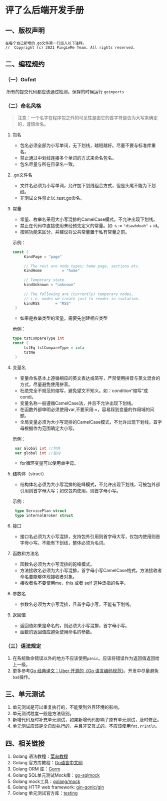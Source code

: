 # 评了么后端开发手册

## 一、版权声明

```
在每个自己新增的.go文件第一行加入以下注释。
//  Copyright (c) 2021 PingLeMe Team. All rights reserved.
```

## 二、编程规约

### （一）Gofmt

​		所有的提交代码都应该通过检测，保存的时候运行 `goimports`

### （二）命名风格

> 注意：一个名字在程序包之外的可见性是由它的首字符是否为大写来确定的，谨慎命名。

1. 包名

   - 包名必须全部为小写单词，无下划线，越短越好。尽量不要与标准库重名。
   - 禁止通过中划线连接多个单词的方式来命名包名。
   - 包名尽量与所在目录名一致。

2. .go文件名

   - 文件名必须为小写单词，允许加下划线组合方式，但是头尾不能为下划线。
   - 非测试文件禁止以_test.go命名。

3. 常量

   - 常量、枚举名采用大小写混排的CamelCase模式，不允许出现下划线。
   - 禁止在代码中直接使用未经预先定义的常量。如: s := `"diawhdoah"` + id。
   - 按照功能来区分，并建议将公共常量置于私有常量之前。

   示例：

   ```go
   const (
   	    KindPage = "page"
   	
   	    // The rest are node types; home page, sections etc.
   	    KindHome         = "home"
   	
   	    // Temporary state.
   	    kindUnknown = "unknown"
   	
   	    // The following are (currently) temporary nodes,
   	    // i.e. nodes we create just to render in isolation.
   	    kindRSS       = "RSS"
   	)
   ```

   - 如果是枚举类型的常量，需要先创建相应类型

   示例：

   ```go
   type tstCompareType int
   const (
   	    tstEq tstCompareType = iota
   	    tstNe
   	)
   ```

4. 变量名

   - 变量命名基本上遵循相应的英文表达或简写，严禁使用拼音与英文混合的方式，尽量避免使用拼音。
   - 杜绝完全不规范的缩写，避免望文不知义。如：condition“缩写”成 condi。
   - 变量名称一般遵循CamelCase法，并且不允许出现下划线。
   - 在函数外部申明必须使用var,不要采用:=，容易踩到变量的作用域的问题。
   - 全局变量必须为大小写混排的CamelCase模式，不允许出现下划线。首字母根据作为范围确定大小写。

   示例：

   ```go
   	var Global int //包外
   	var global int //包内
   ```

   - for循环变量可以使用单字母。

5. 结构体（struct）

   - 结构体名必须为大小写混排的驼峰模式，不允许出现下划线，可被包外部引用则首字母大写；如仅包内使用，则首字母小写。

   示例：

   ```go
   	type ServicePlan struct 
   	type internalBroker struct
   ```

6. 接口

   - 接口名必须为大小写混排，支持包外引用则首字母大写，仅包内使用则首字母小写。不能有下划线，整体必须为名词。

7. 函数和方法名

   - 函数名必须为大小写混排的驼峰模式。
   - 方法接收名必须为大小写混排，首字母小写CamelCase格式。方法接收者命名要能够体现接收者对象。
   - 接收者名不要使用me，this 或者 self 这种泛指的名字。

8. 参数名

   - 参数名必须为大小写混排，且首字母小写，不能有下划线。

9. 返回值

   - 返回值如果是命名的，则必须大小写混排，首字母小写。
   - 函数的返回值应避免使用命名的参数。

### （三）语法规定

1. 在系统致命错误以外的地方不应该使用`panic`。应该将错误作为返回值返回给上一级。
2. 更多参考[Go 经典译文：Uber 开源的《Go 语言编码规范》](https://learnku.com/go/wikis/38426)，开发中尽量避免`bad`操作。

## 三、单元测试

1. 单元测试是可以重复执行的，不能受到外界环境的影响。
2. 单元测试粒度一般是方法级别。
3. 新增代码及时补充单元测试，如果新增代码影响了原有单元测试，及时修正。
4. 单元测试应该是全自动执行的，并且非交互式的。不应该使用`fmt.Println`。



## 四、相关链接

1. Golang 语法教程：[菜鸟教程](https://www.runoob.com/go/go-tutorial.html)
2. Golang 官方库教程：[Go语言中文网](https://books.studygolang.com/The-Golang-Standard-Library-by-Example/chapter09/09.1.html)
3. Golang ORM 库：[Gorm](https://gorm.io/zh_CN/docs/index.html)
4. Golang SQL单元测试Mock库：[go-sqlmock](https://github.com/DATA-DOG/go-sqlmock)
5. Golang mock工具：[golang/mock](https://github.com/golang/mock)
6. Golang HTTP web framework: [gin-gonic/gin](https://github.com/gin-gonic/gin)
7. Golang 单元测试官方库：[testing](https://golang.org/pkg/testing/)

